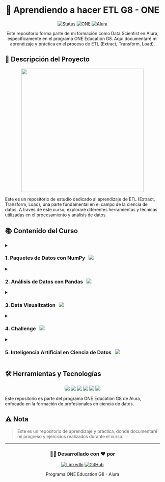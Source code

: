 <div align="center">

# 🔄 Aprendiendo a hacer ETL G8 - ONE

[![Status](https://img.shields.io/badge/Status-En%20Desarrollo-yellow?style=for-the-badge)]()
[![ONE](https://img.shields.io/badge/ONE%20Education-G8-blue?style=for-the-badge)](https://www.oracle.com/lad/education/oracle-next-education/)
[![Alura](https://img.shields.io/badge/Alura-Data%20Science-orange?style=for-the-badge)](https://www.alura.com.br/)

</div>

<p align="center">Este repositorio forma parte de mi formación como Data Scientist en Alura, específicamente en el programa ONE Education G8. Aquí documentaré mi aprendizaje y práctica en el proceso de ETL (Extract, Transform, Load).</p>

## 🎯 Descripción del Proyecto

<div align="center">
  <img src="https://media.giphy.com/media/v1.Y2lkPTc5MGI3NjExeHZhbXoxbzM4aW9wYnJ2Y3R6ZXd6anp2b3l3eW1mcmcwb2YwcDYybiZlcD12MV9pbnRlcm5hbF9naWZfYnlfaWQmY3Q9Zw/3oKIPEqDGUULpEU0aQ/giphy.gif" width="400">
</div>

Este es un repositorio de estudio dedicado al aprendizaje de ETL (Extract, Transform, Load), una parte fundamental en el
campo de la ciencia de datos. A través de este curso, exploraré diferentes herramientas y técnicas utilizadas en el
procesamiento y análisis de datos.

## 📚 Contenido del Curso

<details>
<summary><h3>1. Paquetes de Datos con NumPy &nbsp; <img src="https://img.shields.io/badge/NumPy-%23013243.svg?style=flat&logo=numpy&logoColor=white" /></h3></summary>
<br>

- 🔢 Manipulación de matrices
- 📊 Operaciones matemáticas y estadísticas básicas
- 🔍 Clasificación y selección de datos
- 🧮 Operaciones avanzadas con matrices

```python
import numpy as np

# Ejemplo básico de NumPy
arr = np.array([1, 2, 3, 4, 5])
print(f"Media: {arr.mean()}, Desviación Estándar: {arr.std()}")
```

</details>

<details>
<summary><h3>2. Análisis de Datos con Pandas &nbsp; <img src="https://img.shields.io/badge/pandas-%23150458.svg?style=flat&logo=pandas&logoColor=white" /></h3></summary>
<br>

- 📋 Conceptos básicos de Pandas
- 🔄 Manipulación de datos
- 🔎 Análisis exploratorio
- 💡 Aplicación en proyectos de ciencia de datos

```python
import pandas as pd

# Ejemplo básico de Pandas
df = pd.DataFrame({'A': [1, 2, 3], 'B': [4, 5, 6]})
print(df.describe())
```

</details>

<details>
<summary><h3>3. Data Visualization &nbsp; <img src="https://img.shields.io/badge/Matplotlib-%23ffffff.svg?style=flat&logo=Matplotlib&logoColor=black" /></h3></summary>
<br>

- 📈 Creación de gráficos con Matplotlib
- 🎨 Visualizaciones básicas:
    - Gráficos de líneas
    - Gráficos de barras
    - Gráficos de dispersión
- ✨ Personalización de visualizaciones

```python
import matplotlib.pyplot as plt

# Ejemplo básico de Matplotlib
x = [1, 2, 3, 4, 5]
y = [10, 14, 19, 25, 32]
plt.plot(x, y)
plt.title('Ejemplo de Gráfico de Línea')
plt.show()
```

</details>

<details>
<summary><h3>4. Challenge &nbsp; <img src="https://img.shields.io/badge/Challenge-%23E01E5A.svg?style=flat&logoColor=white" /></h3></summary>
<br>

- 🚀 Aplicación práctica de los conocimientos adquiridos
- 🧩 Desarrollo de proyecto integrador
- 🏆 Resolución de problemas reales

</details>

<details>
<summary><h3>5. Inteligencia Artificial en Ciencia de Datos &nbsp; <img src="https://img.shields.io/badge/AI-%2347A248.svg?style=flat&logoColor=white" /></h3></summary>
<br>

- 🤖 Uso de ChatGPT como asistente para análisis de datos
- ⚡ Optimización en la creación de gráficos e informes
- 🎭 Diseño de visualizaciones personalizadas
- 📊 Construcción de informes interactivos usando:
    - Gamma
    - ChatGPT
- 🔍 Exploración de límites y posibilidades de la IA en visualización de datos

</details>

## 🛠️ Herramientas y Tecnologías

<p align="center">
  <img src="https://img.shields.io/badge/Python-3.12.7-3776AB?style=for-the-badge&logo=python&logoColor=white" />
  <img src="https://img.shields.io/badge/NumPy-%23013243.svg?style=for-the-badge&logo=numpy&logoColor=white" />
  <img src="https://img.shields.io/badge/pandas-%23150458.svg?style=for-the-badge&logo=pandas&logoColor=white" />
  <img src="https://img.shields.io/badge/Matplotlib-%23ffffff.svg?style=for-the-badge&logo=Matplotlib&logoColor=black" />
  <img src="https://img.shields.io/badge/ChatGPT-74aa9c?style=for-the-badge&logo=openai&logoColor=white" />
  <img src="https://img.shields.io/badge/Gamma-6E46AE?style=for-the-badge&logoColor=white" />
</p>

Este repositorio es parte del programa ONE Education G8 de Alura, enfocado en la formación de profesionales en ciencia
de datos.

## ⚠️ Nota

> Este es un repositorio de aprendizaje y práctica, donde documentaré mi progreso y ejercicios realizados durante el
> curso.

---

<div align="center">

### 👨‍💻 Desarrollado con ❤️ por

[![LinkedIn](https://img.shields.io/badge/LinkedIn-David_Sandoval-0077B5?style=for-the-badge&logo=linkedin&logoColor=white)](https://linkedin.com/in/devsandoval)
[![GitHub](https://img.shields.io/badge/GitHub-@sandovaldavid-181717?style=for-the-badge&logo=github&logoColor=white)](https://github.com/sandovaldavid)

Programa ONE Education G8 - Alura

</div>